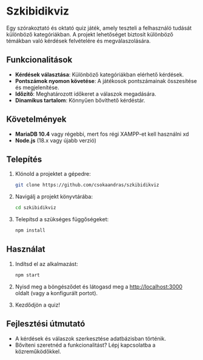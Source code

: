 # Szkibidikviz

Egy szórakoztató és oktató quiz játék, amely teszteli a felhasználó tudását különböző kategóriákban. A projekt lehetőséget biztosít különböző témákban való kérdések felvételére és megválaszolására.

## Funkcionalitások

- **Kérdések választása**: Különböző kategóriákban elérhető kérdések.
- **Pontszámok nyomon követése**: A játékosok pontszámainak összesítése és megjelenítése.
- **Időzítő**: Meghatározott időkeret a válaszok megadására.
- **Dinamikus tartalom**: Könnyűen bővíthető kérdéstár.

## Követelmények

- **MariaDB 10.4** vagy régebbi, mert fos régi XAMPP-et kell használni xd
- **Node.js** (18.x vagy újabb verzió)

## Telepítés

1. Klónold a projektet a gépedre:
   ```bash
   git clone https://github.com/csokaandras/szkibidikviz
   ```

2. Navigálj a projekt könyvtárába:
   ```bash
   cd szkibidikviz
   ```

3. Telepítsd a szükséges függőségeket:
   ```bash
   npm install
   ```

## Használat

1. Indítsd el az alkalmazást:
   ```bash
   npm start
   ```

2. Nyisd meg a böngésződet és látogasd meg a [http://localhost:3000](http://localhost:3000) oldalt (vagy a konfigurált portot).

3. Kezdődjön a quiz!

## Fejlesztési útmutató

- A kérdések és válaszok szerkesztése adatbázisban történik.
- Bővíteni szeretnéd a funkcionalitást? Lépj kapcsolatba a közreműködőkkel.
